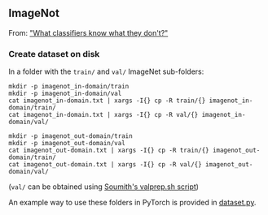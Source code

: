## ImageNot

From: ["What classifiers know what they don't?"](https://arxiv.org/abs/2107.06217)

### Create dataset on disk

In a folder with the `train/` and `val/` ImageNet sub-folders:

```
mkdir -p imagenot_in-domain/train
mkdir -p imagenot_in-domain/val
cat imagenot_in-domain.txt | xargs -I{} cp -R train/{} imagenot_in-domain/train/
cat imagenot_in-domain.txt | xargs -I{} cp -R val/{} imagenot_in-domain/val/

mkdir -p imagenot_out-domain/train
mkdir -p imagenot_out-domain/val
cat imagenot_out-domain.txt | xargs -I{} cp -R train/{} imagenot_out-domain/train/
cat imagenot_out-domain.txt | xargs -I{} cp -R val/{} imagenot_out-domain/val/
```

(`val/` can be obtained using [Soumith's valprep.sh script](https://raw.githubusercontent.com/soumith/imagenetloader.torch/master/valprep.sh))

An example way to use these folders in PyTorch is provided in [dataset.py](dataset.py).
